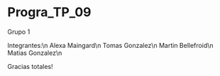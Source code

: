 # Progra_TP_09

Grupo 1

Integrantes:\n
Alexa Maingard\n
Tomas Gonzalez\n
Martin Bellefroid\n
Matias Gonzalez\n

Gracias totales!